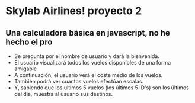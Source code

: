 # Skylab Airlines! proyecto 2

## Una calculadora básica en javascript, no he hecho el pro


- Se pregunta por el nombre de usuario y dará la bienvenida.
- El usuario visualizará todos los vuelos disponibles de una forma amigable
- A continuación, el usuario verá el coste medio de los vuelos.
- También podrá ver cuantos vuelos efectúan escalas.
- Y, sabiendo que los ultimos 5 vuelos (los últimos 5 ID's) son los últimos del día, muestra al usuario sus destinos.
